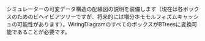 シミュレーターの可変データ構造の配線図の説明を装備します（現在は各ボックスのためのビヘイビアツリーですが、将来的には増分ホモモルフィズムキャッシュの可能性があります）。WiringDiagramのすべてのボックスがBTreesに変換可能であることが必要です。
